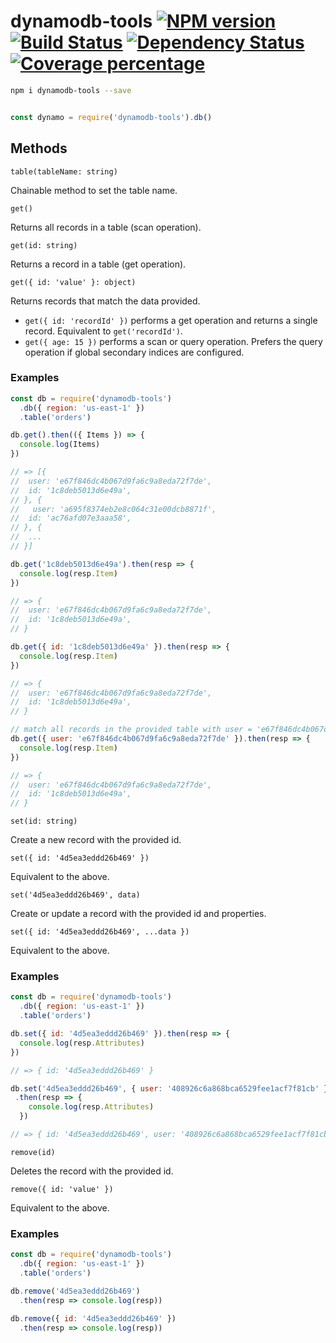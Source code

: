 # dynamodb-tools [![NPM version][npm-image]][npm-url] [![Build Status][travis-image]][travis-url] [![Dependency Status][daviddm-image]][daviddm-url] [![Coverage percentage][coveralls-image]][coveralls-url]

```bash
npm i dynamodb-tools --save
```

```js

const dynamo = require('dynamodb-tools').db()

```

## Methods

`table(tableName: string)`

Chainable method to set the table name.

`get()`

Returns all records in a table (scan operation).

`get(id: string)`

Returns a record in a table (get operation).

`get({ id: 'value' }: object)`

Returns records that match the data provided.
 - `get({ id: 'recordId' })` performs a get operation and returns a single record. Equivalent to `get('recordId')`.
 - `get({ age: 15 })` performs a scan or query operation. Prefers the query operation if global secondary indices are configured.

### Examples

```js
const db = require('dynamodb-tools')
  .db({ region: 'us-east-1' })
  .table('orders')

db.get().then(({ Items }) => {
  console.log(Items)
})

// => [{
//  user: 'e67f846dc4b067d9fa6c9a8eda72f7de',
//  id: '1c8deb5013d6e49a',
// }, {
//   user: 'a695f8374eb2e8c064c31e00dcb8871f',
//  id: 'ac76afd07e3aaa58',
// }, {
//  ...
// }]

db.get('1c8deb5013d6e49a').then(resp => {
  console.log(resp.Item)
})

// => {
//  user: 'e67f846dc4b067d9fa6c9a8eda72f7de',
//  id: '1c8deb5013d6e49a',
// }

db.get({ id: '1c8deb5013d6e49a' }).then(resp => {
  console.log(resp.Item)
})

// => {
//  user: 'e67f846dc4b067d9fa6c9a8eda72f7de',
//  id: '1c8deb5013d6e49a',
// }

// match all records in the provided table with user = 'e67f846dc4b067d9fa6c9a8eda72f7de'
db.get({ user: 'e67f846dc4b067d9fa6c9a8eda72f7de' }).then(resp => {
  console.log(resp.Item)
})

// => {
//  user: 'e67f846dc4b067d9fa6c9a8eda72f7de',
//  id: '1c8deb5013d6e49a',
// }

```

`set(id: string)`

Create a new record with the provided id.

`set({ id: '4d5ea3eddd26b469' })`

Equivalent to the above.

`set('4d5ea3eddd26b469', data)`

Create or update a record with the provided id and properties.

`set({ id: '4d5ea3eddd26b469', ...data })`

Equivalent to the above.

### Examples

```js
const db = require('dynamodb-tools')
  .db({ region: 'us-east-1' })
  .table('orders')

db.set({ id: '4d5ea3eddd26b469' }).then(resp => {
  console.log(resp.Attributes)
})

// => { id: '4d5ea3eddd26b469' }

db.set('4d5ea3eddd26b469', { user: '408926c6a868bca6529fee1acf7f81cb' }) 
 .then(resp => {
    console.log(resp.Attributes)
  })

// => { id: '4d5ea3eddd26b469', user: '408926c6a868bca6529fee1acf7f81cb' }
```

`remove(id)`

Deletes the record with the provided id.

`remove({ id: 'value' })` 

Equivalent to the above.

### Examples

```js
const db = require('dynamodb-tools')
  .db({ region: 'us-east-1' })
  .table('orders')

db.remove('4d5ea3eddd26b469')
  .then(resp => console.log(resp))

db.remove({ id: '4d5ea3eddd26b469' })
  .then(resp => console.log(resp))
```


[npm-image]: https://badge.fury.io/js/dynamodb-tools.svg
[npm-url]: https://npmjs.org/package/dynamodb-tools
[travis-image]: https://travis-ci.org/unshift/dynamodb-tools.svg?branch=master
[travis-url]: https://travis-ci.org/unshift/dynamodb-tools
[daviddm-image]: https://david-dm.org/unshift/dynamodb-tools.svg?theme=shields.io
[daviddm-url]: https://david-dm.org/unshift/dynamodb-tools
[coveralls-image]: https://coveralls.io/repos/unshift/dynamodb-tools/badge.svg
[coveralls-url]: https://coveralls.io/r/unshift/dynamodb-tools